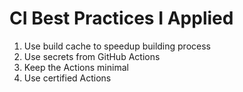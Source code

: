 # CI Best Practices I Applied

1. Use build cache to speedup building process
1. Use secrets from GitHub Actions
1. Keep the Actions minimal
1. Use certified Actions